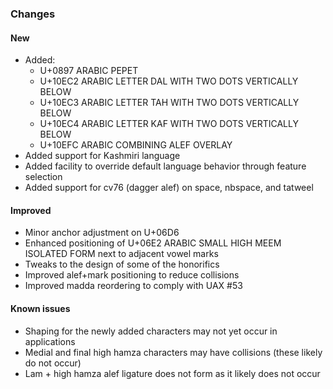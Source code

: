 
### Changes

#### New

- Added:
  - U+0897 ARABIC PEPET
  - U+10EC2 ARABIC LETTER DAL WITH TWO DOTS VERTICALLY BELOW
  - U+10EC3 ARABIC LETTER TAH WITH TWO DOTS VERTICALLY BELOW
  - U+10EC4 ARABIC LETTER KAF WITH TWO DOTS VERTICALLY BELOW
  - U+10EFC ARABIC COMBINING ALEF OVERLAY
- Added support for Kashmiri language
- Added facility to override default language behavior through feature selection
- Added support for cv76 (dagger alef) on space, nbspace, and tatweel

#### Improved
- Minor anchor adjustment on U+06D6
- Enhanced positioning of U+06E2 ARABIC SMALL HIGH MEEM ISOLATED FORM next to adjacent vowel marks
- Tweaks to the design of some of the honorifics
- Improved alef+mark positioning to reduce collisions
- Improved madda reordering to comply with UAX #53



#### Known issues
- Shaping for the newly added characters may not yet occur in applications
- Medial and final high hamza characters may have collisions (these likely do not occur)
- Lam + high hamza alef ligature does not form as it likely does not occur


